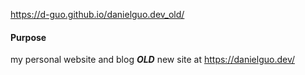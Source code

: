 https://d-guo.github.io/danielguo.dev_old/

#### Purpose
my personal website and blog ***OLD*** new site at https://danielguo.dev/